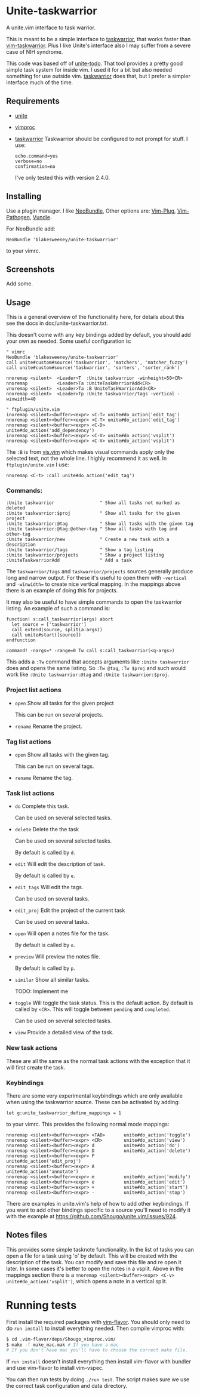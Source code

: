 # Unite-taskwarrior

A unite.vim interface to task warrior.

This is meant to be a simple interface to [taskwarrior], that works faster than
[vim-taskwarrior](https://github.com/farseer90718/vim-taskwarrior). Plus I like
Unite's interface also I may suffer from a severe case of NIH syndrome.

This code was based off of
[unite-todo](https://github.com/kannokanno/unite-todo). That tool provides a
pretty good simple task system for inside vim. I used it for a bit but also
needed something for use outside vim. [taskwarrior] does that, but I prefer a
simpler interface much of the time.

## Requirements

* [unite](https://github.com/Shougo/unite.vim)
* [vimproc](https://github.com/Shougo/vimproc.vim)
* [taskwarrior]
    Taskwarrior should be configured to not prompt for stuff. I use:

    ```
    echo.command=yes
    verbose=no
    confirmation=no
    ```

    I've only tested this with version 2.4.0.

## Installing

Use a plugin manager. I like
[NeoBundle](https://github.com/Shougo/neobundle.vim), Other options are:
[Vim-Plug](https://github.com/junegunn/vim-plug),
[Vim-Pathogen](https://github.com/tpope/vim-pathogen),
[Vundle](https://github.com/gmarik/Vundle.vim).

For NeoBundle add:

```vim
NeoBundle 'blakesweeney/unite-taskwarrior'
```

to your vimrc.

## Screenshots

Add some.

## Usage

This is a general overview of the functionality here, for details about this
see the docs in doc/unite-taskwarrior.txt.

This doesn't come with any key bindings added by default, you should add your
own as needed. Some useful configuration is:

```vim
" vimrc
NeoBundle 'blakesweeney/unite-taskwarrior'
call unite#custom#source('taskwarrior', 'matchers', 'matcher_fuzzy')
call unite#custom#source('taskwarrior', 'sorters', 'sorter_rank')

nnoremap <silent>  <Leader>T  :Unite taskwarrior -winheight=50<CR>
nnoremap           <Leader>Ta :UniteTaskWarriorAdd<CR>
vnoremap <silent>  <Leader>Ta :B UniteTaskWarriorAdd<CR>
nnoremap <silent>  <Leader>Tp :Unite taskwarrior/tags -vertical -winwidth=40

" ftplugin/unite.vim
inoremap <silent><buffer><expr> <C-T> unite#do_action('edit_tag')
nnoremap <silent><buffer><expr> <C-T> unite#do_action('edit_tag')
nnoremap <silent><buffer><expr> <C-D> unite#do_action('add_dependency')
inoremap <silent><buffer><expr> <C-V> unite#do_action('vsplit')
nnoremap <silent><buffer><expr> <C-V> unite#do_action('vsplit')
```

The `:B` is from
[vis.vim](http://vim.sourceforge.net/scripts/script.php?script_id=1195) which
makes visual commands apply only the selected text, not the whole line. I highly
recommend it as well. In `ftplugin/unite.vim` I use:

```vim
nnoremap <C-t> :call unite#do_action('edit_tag')
```

### Commands:

```vim
:Unite taskwarrior                 " Show all tasks not marked as deleted
:Unite taskwarrior:$proj           " Show all tasks for the given project
:Unite taskwarrior:@tag            " Show all tasks with the given tag
:Unite taskwarrior:@tag:@other-tag " Show all tasks with tag and other-tag
:Unite taskwarrior/new             " Create a new task with a description
:Unite taskwarrior/tags            " Show a tag listing
:Unite taskwarrior/projects        " Show a project listing
:UniteTaskwarriorAdd               " Add a task
```

The `taskwarrior/tags` and `taskwarrior/projects` sources generally produce
long and narrow output. For these it's useful to open them with `-vertical` and
`-winwidth=` to create nice vertical mapping. In the mappings above there is an
example of doing this for projects.

It may also be useful to have simple commands to open the taskwarrior listing.
An example of such a command is:

```vim
function! s:call_taskwarrior(args) abort
  let source = ['taskwarrior']
  call extend(source, split(a:args))
  call unite#start([source])
endfunction

command! -nargs=* -range=0 Tw call s:call_taskwarrior(<q-args>)
```

This adds a `:Tw` command that accepts arguments like `:Unite taskwarrior` does
and opens the same listing. So `:Tw @tag`, `:Tw $proj` and such would work like
`:Unite taskwarrior:@tag` and `:Unite taskwarrior:$proj`.

### Project list actions

* `open`
    Show all tasks for the given project

    This can be run on several projects.

* `rename`
    Rename the project.

### Tag list actions

* `open`
    Show all tasks with the given tag.

    This can be run on several tags.

* `rename`
    Rename the tag.

### Task list actions

* `do`
    Complete this task.

    Can be used on several selected tasks.

* `delete`
    Delete the the task

    Can be used on several selected tasks.

    By default is called by `d`.

* `edit`
    Will edit the description of task.

    By default is called by `e`.

* `edit_tags`
    Will edit the tags.

    Can be used on several tasks.

* `edit_proj`
    Edit the project of the current task

    Can be used on several tasks.

* `open`
    Will open a notes file for the task.

    By default is called by `o`.

* `preview`
    Will preview the notes file.

    By default is called by `p`.

* `similar`
    Show all similar tasks.

    TODO: Implement me

* `toggle`
    Will toggle the task status. This is the default action. By default is called by
    `<CR>`. This will toggle between `pending` and `completed`.

    Can be used on several selected tasks.

* `view`
    Provide a detailed view of the task.

### New task actions

These are all the same as the normal task actions with the exception that it
will first create the task.

### Keybindings

There are some very experimental keybindings which are only available when
using the taskwarrior source. These can be activated by adding:

```vim
let g:unite_taskwarrior_define_mappings = 1
```

to your vimrc. This provides the following normal mode mappings:

```vim
nnoremap <silent><buffer><expr> <TAB>       unite#do_action('toggle')
nnoremap <silent><buffer><expr> <CR>        unite#do_action('view')
nnoremap <silent><buffer><expr> d           unite#do_action('do')
nnoremap <silent><buffer><expr> D           unite#do_action('delete')
nnoremap <silent><buffer><expr> P           unite#do_action('edit_proj')
nnoremap <silent><buffer><expr> A           unite#do_action('annotate')
nnoremap <silent><buffer><expr> m           unite#do_action('modify')
nnoremap <silent><buffer><expr> e           unite#do_action('edit')
nnoremap <silent><buffer><expr> +           unite#do_action('start')
nnoremap <silent><buffer><expr> -           unite#do_action('stop')
```

There are examples in unite.vim's help of how to add other keybindings. If you
want to add other bindings specific to a source you'll need to modify it with
the example at https://github.com/Shougo/unite.vim/issues/924.

## Notes files

This provides some simple tasknote functionality. In the list of tasks you can
open a file for a task using 'o' by default. This will be created with the
description of the task.  You can modify and save this file and re open it
later. In some cases it's better to open the notes in a vsplit. Above in the
mappings section there is a `nnoremap <silent><buffer><expr> <C-v> unite#do_action('vsplit')`, 
which opens a note in a vertical split.

# Running tests

First install the required packages with [vim-flavor](kana/vim-flavor). You
should only need to do `run install` to install everything needed. 
Then compile vimproc with:

```sh
$ cd .vim-flavor/deps/Shougo_vimproc.vim/
$ make -f make_mac.mak # If you have a mac
# If you don't have mac you'll have to choose the correct make file.
```

If `run install` doesn't install everything then install vim-flavor with bundler
and use vim-flavor to install vim-vspec.

You can then run tests by doing `./run test`. The script makes sure we use the
correct task configuration and data directory.

[taskwarrior]: http://taskwarrior.org/
